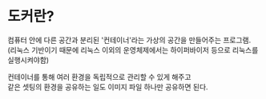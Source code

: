 # 도커란?
컴퓨터 안에 다른 공간과 분리된 '컨테이너'라는 가상의 공간을 만들어주는 프로그램.  
(리눅스 기반이기 때문에 리눅스 이외의 운영체제에서는 하이퍼바이저 등으로 리눅스를 실행시켜야함)  

컨테이너를 통해 여러 환경을 독립적으로 관리할 수 있게 해주고  
같은 셋팅의 환경을 공유하는 일도 이미지 파일 하나만 공유하면 된다.  
